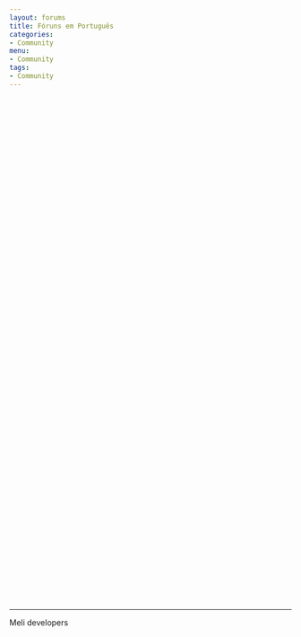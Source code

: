```yaml
---
layout: forums
title: Fóruns em Português
categories: 
- Community
menu: 
- Community
tags: 
- Community
---
```


<iframe id="forum_embed"
  src="javascript:void(0)"
    scrolling="no"
      frameborder="0"
        width="100%"
          height="900">
</iframe>


<script type="text/javascript">
	uri = "https%3A%2F%2Fgroups.google.com%2Fforum%2Fembed%2F%3Fplace%3Dforum%2Fpt-meli-developers%26hideforumtitle%3Dtrue%26hidesubject%3Dtrue%26fragments%3Dtrue%26showsearch%3Dtrue%26showpopout%3Dtrue%26showtabs%3Dfalse";
	uri = decodeURIComponent(uri);
	alert(uri);
	document.getElementById('forum_embed').src = uri;
</script>


- - -
Meli developers
